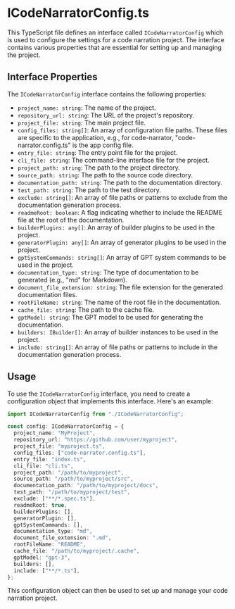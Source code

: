 # ICodeNarratorConfig.ts

This TypeScript file defines an interface called `ICodeNarratorConfig` which is used to configure the settings for a code narration project. The interface contains various properties that are essential for setting up and managing the project.

## Interface Properties

The `ICodeNarratorConfig` interface contains the following properties:

- `project_name: string`: The name of the project.
- `repository_url: string`: The URL of the project's repository.
- `project_file: string`: The main project file.
- `config_files: string[]`: An array of configuration file paths. These files are specific to the application, e.g., for code-narrator, "code-narrator.config.ts" is the app config file.
- `entry_file: string`: The entry point file for the project.
- `cli_file: string`: The command-line interface file for the project.
- `project_path: string`: The path to the project directory.
- `source_path: string`: The path to the source code directory.
- `documentation_path: string`: The path to the documentation directory.
- `test_path: string`: The path to the test directory.
- `exclude: string[]`: An array of file paths or patterns to exclude from the documentation generation process.
- `readmeRoot: boolean`: A flag indicating whether to include the README file at the root of the documentation.
- `builderPlugins: any[]`: An array of builder plugins to be used in the project.
- `generatorPlugin: any[]`: An array of generator plugins to be used in the project.
- `gptSystemCommands: string[]`: An array of GPT system commands to be used in the project.
- `documentation_type: string`: The type of documentation to be generated (e.g., "md" for Markdown).
- `document_file_extension: string`: The file extension for the generated documentation files.
- `rootFileName: string`: The name of the root file in the documentation.
- `cache_file: string`: The path to the cache file.
- `gptModel: string`: The GPT model to be used for generating the documentation.
- `builders: IBuilder[]`: An array of builder instances to be used in the project.
- `include: string[]`: An array of file paths or patterns to include in the documentation generation process.

## Usage

To use the `ICodeNarratorConfig` interface, you need to create a configuration object that implements this interface. Here's an example:

```typescript
import ICodeNarratorConfig from "./ICodeNarratorConfig";

const config: ICodeNarratorConfig = {
  project_name: "MyProject",
  repository_url: "https://github.com/user/myproject",
  project_file: "myproject.ts",
  config_files: ["code-narrator.config.ts"],
  entry_file: "index.ts",
  cli_file: "cli.ts",
  project_path: "/path/to/myproject",
  source_path: "/path/to/myproject/src",
  documentation_path: "/path/to/myproject/docs",
  test_path: "/path/to/myproject/test",
  exclude: ["**/*.spec.ts"],
  readmeRoot: true,
  builderPlugins: [],
  generatorPlugin: [],
  gptSystemCommands: [],
  documentation_type: "md",
  document_file_extension: ".md",
  rootFileName: "README",
  cache_file: "/path/to/myproject/.cache",
  gptModel: "gpt-3",
  builders: [],
  include: ["**/*.ts"],
};
```

This configuration object can then be used to set up and manage your code narration project.